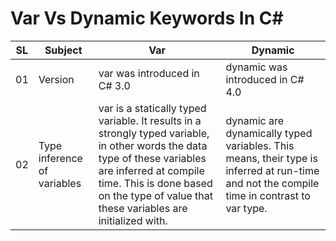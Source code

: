 # Var Vs Dynamic Keywords In C#

| SL | Subject | Var | Dynamic |
| ------ | ------- | ------- | ------- |
|01|Version|var was introduced in C# 3.0|dynamic was introduced in C# 4.0|
|02|Type inference of variables|var is a statically typed variable. It results in a strongly typed variable, in other words the data type of these variables are inferred at compile time. This is done based on the type of value that these variables are initialized with.|dynamic are dynamically typed variables. This means, their type is inferred at run-time and not the compile time in contrast to var type.|
